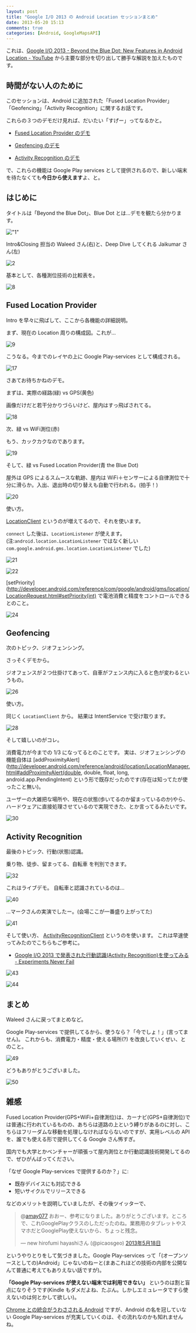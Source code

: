 ```yaml
---
layout: post
title: "Google I/O 2013 の Android Location セッションまとめ"
date: 2013-05-20 15:13
comments: true
categories: [Android, GoogleMapsAPI]
---
```

これは、[Google I/O 2013 - Beyond the Blue Dot: New Features in Android Location - YouTube](http://www.youtube.com/watch?v=URcVZybzMUI) から主要な部分を切り出して勝手な解説を加えたものです。
<!--more-->
## 時間がない人のために

このセッションは、Android に追加された「Fused Location Provider」「Geofencing」「Activity Recognition」に関するお話です。

これらの３つのデモだけ見れば、だいたい「すげー」ってなるかと。

* [Fused Location Provider のデモ](http://www.youtube.com/watch?feature=player_detailpage&v=URcVZybzMUI#t=733s)

* [Geofencing のデモ](http://www.youtube.com/watch?feature=player_detailpage&v=URcVZybzMUI#t=1195s)

* [Activity Recognition のデモ](http://www.youtube.com/watch?feature=player_detailpage&v=URcVZybzMUI#t=1661s)

で、これらの機能は Google Play services として提供されるので、新しい端末を待たなくても**今日から使えます**よ、と。


## はじめに

タイトルは「Beyond the Blue Dot」、Blue Dot とは…デモを観たら分かります。

!["1"](/assets/images/posts/google_io_android_location_001.png)

Intro&Closing 担当の Waleed さん(右)と、Deep Dive してくれる Jaikumar さん(左)

![2](/assets/images/posts/google_io_android_location_002.png)

基本として、各種測位技術の比較表を。

![8](/assets/images/posts/google_io_android_location_008.png)


## Fused Location Provider

Intro を早々に飛ばして、ここから各機能の詳細説明。

まず、現在の Location 周りの構成図。これが…

![9](/assets/images/posts/google_io_android_location_009.png)

こうなる。今までのレイヤの上に Google Play-services として構成される。

![17](/assets/images/posts/google_io_android_location_017.png)

さあてお待ちかねのデモ。

まずは、実際の経路(緑) vs GPS(黄色)

画像だけだと若干分かりづらいけど、屋内はすっ飛ばされてる。

![18](/assets/images/posts/google_io_android_location_018.png)

次、緑 vs WiFi測位(赤)

もう、カックカクなのであります。

![19](/assets/images/posts/google_io_android_location_019.png)

そして、緑 vs Fused Location Provider(青 the Blue Dot)

屋外は GPS によるスムースな軌跡、屋内は WiFi＋センサーによる自律測位で十分に滑らか。入出、退出時の切り替えも自動で行われる。(拍手！)

![20](/assets/images/posts/google_io_android_location_020.png)

使い方。

[LocationClient](http://developer.android.com/reference/com/google/android/gms/location/LocationClient.html) というのが増えてるので、それを使います。

``connect`` した後は、``LocationListener`` が使えます。(注:``android.location.LocationListener`` ではなく新しい ``com.google.android.gms.location.LocationListener`` でした)

![21](/assets/images/posts/google_io_android_location_021.png)

![22](/assets/images/posts/google_io_android_location_022.png)

[setPriority](http://developer.android.com/reference/com/google/android/gms/location/LocationRequest.html#setPriority(int) で電池消費と精度をコントロールできるとのこと。

![24](/assets/images/posts/google_io_android_location_024.png)

## Geofencing

次のトピック、ジオフェンシング。

さっそくデモから。

ジオフェンスが２つ仕掛けてあって、自車がフェンス内に入ると色が変わるというもの。

![26](/assets/images/posts/google_io_android_location_026.png)

使い方。

同じく ``LocationClient`` から。
結果は IntentService で受け取ります。

![28](/assets/images/posts/google_io_android_location_028.png)

そして嬉しいのがコレ。

消費電力が今までの 1/3 になってるとのことです。
実は、ジオフェンシングの機能自体は [addProximityAlert](http://developer.android.com/reference/android/location/LocationManager.html#addProximityAlert(double, double, float, long, android.app.PendingIntent) という形で既存だったのです(存在は知ってたが使ったこと無い)。

ユーザーの大雑把な場所や、現在の状態(歩いてるのか留まっているのか)やら、ハードウェアに直接処理させているので実現できた、とか言ってるみたいです。

![30](/assets/images/posts/google_io_android_location_030.png)

## Activity Recognition

最後のトピック、行動(状態)認識。

乗り物、徒歩、留まってる、自転車 を判別できます。

![32](/assets/images/posts/google_io_android_location_032.png)

これはライブデモ。
自転車と認識されているのは…

![40](/assets/images/posts/google_io_android_location_040.png)

…マークさんの実演でしたー。(会場ここが一番盛り上がってた)

![41](/assets/images/posts/google_io_android_location_041.png)

そして使い方、
[ActivityRecognitionClient](http://developer.android.com/reference/com/google/android/gms/location/ActivityRecognitionClient.html) というのを使います。
これは早速使ってみたのでこちらもご参考に。

* [Google I/O 2013 で発表された行動認識(Activity Recognition)を使ってみる - Experiments Never Fail](http://amay077.github.io/blog/2013/05/18/getting-started-activity-recognition/)

![43](/assets/images/posts/google_io_android_location_043.png)

![44](/assets/images/posts/google_io_android_location_044.png)

## まとめ

Waleed さんに戻ってまとめなど。

Google Play-services で提供してるから、使うなら？「今でしょ！」(言ってません)。
これからも、消費電力・精度・使える場所(?) を改良していくぜい、とのこと。

![49](/assets/images/posts/google_io_android_location_049.png)

どうもありがとうございました。

![50](/assets/images/posts/google_io_android_location_050.png)


## 雑感

Fused Location Provider(GPS+WiFi+自律測位)は、カーナビ(GPS+自律測位)では普通に行われているものの、あちらは道路の上という縛りがあるのに対し、こちらはフリーダムな移動を処理しなければならないのですが、実用レベルの API を、誰でも使える形で提供してくる Google さん怖すぎ。

国内でも大学とかベンチャーが頑張って屋内測位とか行動認識技術開発してるので、ぜひがんばってください。

「なぜ Google Play-services で提供するのか？」に:

* 既存デバイスにも対応できる
* 短いサイクルでリリースできる

などのメリットを説明していましたが、その後ツイッターで、

<blockquote class="twitter-tweet" data-conversation="none" lang="ja"><p>@<a href="https://twitter.com/amay077">amay077</a> おおー、参考になりました。ありがとうございます。ところで、これGooglePlayクラスのしただったのね。業務用のタブレットやスマホだとGooglePlay使えないから、ちょっと残念。</p>&mdash; new hirofumi hayashiさん (@picaosgeo) <a href="https://twitter.com/picaosgeo/status/335587102043549696">2013年5月18日</a></blockquote>
<script async src="//platform.twitter.com/widgets.js" charset="utf-8"></script>

というやりとりをして気づきました。Google Play-services って「(オープンソースとしての)Android」じゃないのねーと(まあこれほどの技術の内部を公開なんて普通に考えてもありえない話ですが)。

**「Google Play-services が使えない端末では利用できない」** というのは割と盲点になりそうです(Kindle もダメだよね、たぶん。しかしエミュレータですら使えないのは何とかして欲しい)。

[Chrome との統合がうわさされる Android](http://itpro.nikkeibp.co.jp/article/COLUMN/20130321/464924/) ですが、Android の名を冠していない Google Play-services が充実していくのは、その流れなのかも知れませんね。